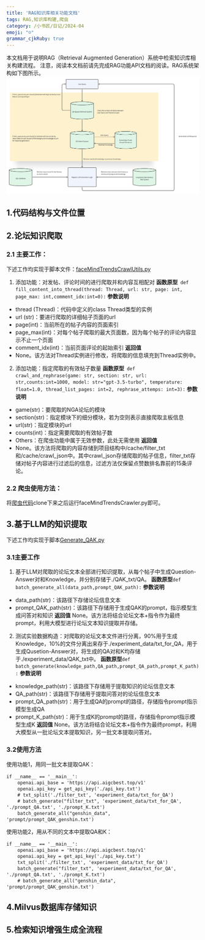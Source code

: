 ```yaml
---
title: 'RAG知识库相关功能文档'
tags: RAG,知识库构建,爬虫
category: /小书匠/日记/2024-04
emoji: "☺"
grammar_cjkRuby: true
---
```

本文档用于说明RAG（Retrieval Augmented Generation）系统中检索知识库相关构建流程。
注意，阅读本文档前请先完成RAG功能API文档的阅读。RAG系统架构如下图所示。
![whiteboard_exported_image](./images/whiteboard_exported_image.png)

## 1.代码结构与文件位置

## 2.论坛知识爬取
### 2.1 主要工作：
下述工作均实现于脚本文件：[faceMindTrendsCrawlUtils.py](https://github.com/FaceMindCodeBase/FaceMind_Trends_Backend/blob/crawling_time/utils/faceMindTrendsCrawlUtils.py)
 1. 添加功能：对发帖、评论时间的进行爬取并和内容互相配对
**函数原型**`  def fill_content_into_thread(thread: Thread, url: str, page: int, page_max: int,comment_idx:int=0): `
**参数说明**
* thread (Thread)：代码中定义的class Thread类型的实例
* url (str)：要进行爬取的详细帖子页面的url
* page(int)：当前所在的帖子内容的页面索引
* page_max(int)：对每个帖子爬取的最大页面数，因为每个帖子的评论内容显示不止一个页面
* comment_idx(int)：当前页面评论的起始索引
**返回值**
* None。该方法对Thread实例进行修改，将爬取的信息填充到Thread实例中。
 2. 添加功能：指定爬取的有效帖子数量
**函数原型**`  def crawl_and_rephrase(game: str, section: str, url: str,counts:int=1000, model: str="gpt-3.5-turbo", temperature: float=1.0, thread_list_pages: int=2, rephrase_attemps: int=3): `
**参数说明**
* game(str)：要爬取的NGA论坛的模块
* section(str)：指定模块下的细分模块，若为空则表示直接爬取主板信息
* url(str)：指定模块的url
* counts(int)：指定需要爬取的有效帖子数
* Others：在爬虫功能中属于无效参数，此处无需使用
**返回值**
* None。该方法将爬取的内容存储到项目结构中/cache/filter_txt和/cache/crawl_json中。其中crawl_json存储爬取的帖子信息，filter_txt存储对帖子内容进行过滤后的信息，过滤方法仅保留点赞数排名靠前的15条评论。
### 2.2 爬虫使用方法：
将[爬虫代码](https://github.com/FaceMindCodeBase/FaceMind_Trends_Backend/tree/crawling_time)clone下来之后运行faceMindTrendsCrawler.py即可。
## 3.基于LLM的知识提取
下述工作均实现于脚本[Generate_QAK.py]()
### 3.1主要工作
1. 基于LLM对爬取的论坛文本全部进行知识提取，从每个帖子中生成Question-Answer对和Knowledge，并分别存储于./QAK_txt/QA。
**函数原型**`def batch_generate_all(data_path,prompt_QAK_path):`
**参数说明**
* data_path(str)：该路径下存储论坛信息文本
* prompt_QAK_path(str)：该路径下存储用于生成QAK的prompt，指示模型生成问答对和知识
**返回值**
None。该方法将结合论坛文本+指令作为最终prompt，利用大模型进行论坛文本知识提取并存储。
2. 测试实验数据构造：对爬取的论坛文本文件进行分离，90%用于生成Knowledge，10%的文件分离出来存于./experiment_data/txt_for_QA，用于生成Qusetion-Answer对，将生成的QA对和K均存储于./experiment_data/QAK_txt中。
**函数原型**`def batch_generate(knowledge_path,QA_path,prompt_QA_path,prompt_K_path):`
**参数说明**
* knowledge_path(str)：该路径下存储用于提取知识的论坛信息文本
* QA_path(str)：该路径下存储用于提取问答对的论坛信息文本
* prompt_QA_path(str)：用于生成QA的prompt的路径，存储指令prompt指示模型生成QA
* prompt_K_path(str)：用于生成K的prompt的路径，存储指令prompt指示模型生成K
**返回值**
None。该方法将结合论坛文本+指令作为最终prompt，利用大模型从一批论坛文本提取知识，另一批文本提取问答对。
### 3.2使用方法
使用功能1，用同一批文本提取QAK：
```
if __name__ == '__main__':
    openai.api_base = 'https://api.aigcbest.top/v1'
    openai.api_key = get_api_key('./api_key.txt')
    # txt_split('./filter_txt', 'experiment_data/txt_for_QA')
    # batch_generate("filter_txt", 'experiment_data/txt_for_QA', './prompt_QA.txt', './prompt_K.txt')
    batch_generate_all("genshin_data", 'prompt/prompt_QAK_genshin.txt')
```
使用功能2，用从不同的文本中提取QA和K：
```
if __name__ == '__main__':
    openai.api_base = 'https://api.aigcbest.top/v1'
    openai.api_key = get_api_key('./api_key.txt')
    txt_split('./filter_txt', 'experiment_data/txt_for_QA')
    batch_generate("filter_txt", 'experiment_data/txt_for_QA', './prompt_QA.txt', './prompt_K.txt')
    # batch_generate_all("genshin_data", 'prompt/prompt_QAK_genshin.txt')
```
## 4.Milvus数据库存储知识

## 5.检索知识增强生成全流程



